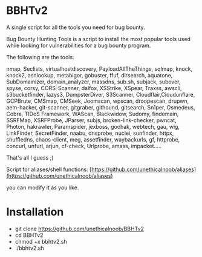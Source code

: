 # BBHTv2
A single script for all the  tools you need for bug bounty.

Bug Bounty Hunting Tools is a script to install the most popular tools used while looking for vulnerabilities for a bug bounty program.

The following are the tools:

nmap, Seclists, virtualhostdiscovery, PayloadAllTheThings, sqlmap, knock, knock2, asnlookup, metabigor, gobuster, ffuf, dirsearch, aquatone, SubDomainizer, domain_analyzer, massdns, sub.sh, subjack, subover, spyse, corsy, CORS-Scanner, dalfox, XSStrike, XSpear, Traxss, awscli, s3bucketfinder, lazys3, DumpsterDiver, S3Scanner, Cloudflair,Cloudunflare, GCPBrute, CMSmap, CMSeek, Joomscan, wpscan, droopescan, drupwn, aem-hacker, git-scanner, gitgraber, githound, gitsearch, Sn1per, Osmedeus, Cobra, TIDoS Framework, WAScan, Blackwidow, Sudomy, findomain, SSRFMap, XSRFProbe, JParser, subjs, broken-link-checker, pwncat, Photon, hakrawler, Paramspider, jexboss, goohak, webtech, gau, wig, LinkFinder, SecretFinder, naabu, dnsprobe, nuclei, sunfinder, httpx, shuffledns, chaos-client, meg, assetfinder, waybackurls, gf, httprobe, concurl, unfurl, arjun, cf-check, Urlprobe, amass, impacket.....

That's all I guess ;) 

Script for aliases/shell functions: [https://github.com/unethicalnoob/aliases](https://github.com/unethicalnoob/aliases)

you can modify it as you like.

# Installation
- git clone https://github.com/unethicalnoob/BBHTv2 
- cd BBHTv2
- chmod +x bbhtv2.sh
- ./bbhtv2.sh
